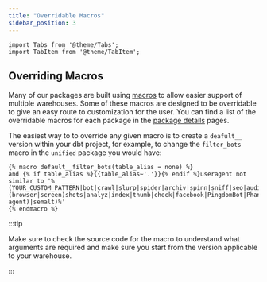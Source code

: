 ```yaml
---
title: "Overridable Macros"
sidebar_position: 3
---
```

```mdx-code-block
import Tabs from '@theme/Tabs';
import TabItem from '@theme/TabItem';
```

## Overriding Macros

Many of our packages are built using [macros](https://docs.getdbt.com/docs/build/jinja-macros) to allow easier support of multiple warehouses. Some of these macros are designed to be overridable to give an easy route to customization for the user. You can find a list of the overridable macros for each package in the [package details](/docs/modeling-your-data/modeling-your-data-with-dbt/dbt-models/index.md) pages.

The easiest way to to override any given macro is to create a `deafult__` version within your dbt project, for example, to change the `filter_bots` macro in the `unified` package you would have:

```jinja title="your_dbt_project/macros/filter_bots.sql"
{% macro default__filter_bots(table_alias = none) %}
and {% if table_alias %}{{table_alias~'.'}}{% endif %}useragent not similar to '%(YOUR_CUSTOM_PATTERN|bot|crawl|slurp|spider|archiv|spinn|sniff|seo|audit|survey|pingdom|worm|capture|(browser|screen)shots|analyz|index|thumb|check|facebook|PingdomBot|PhantomJS|YandexBot|Twitterbot|a_archiver|facebookexternalhit|Bingbot|BingPreview|Googlebot|Baiduspider|360(Spider|User-agent)|semalt)%'
{% endmacro %}
```

:::tip

Make sure to check the source code for the macro to understand what arguments are required and make sure you start from the version applicable to your warehouse.

:::
